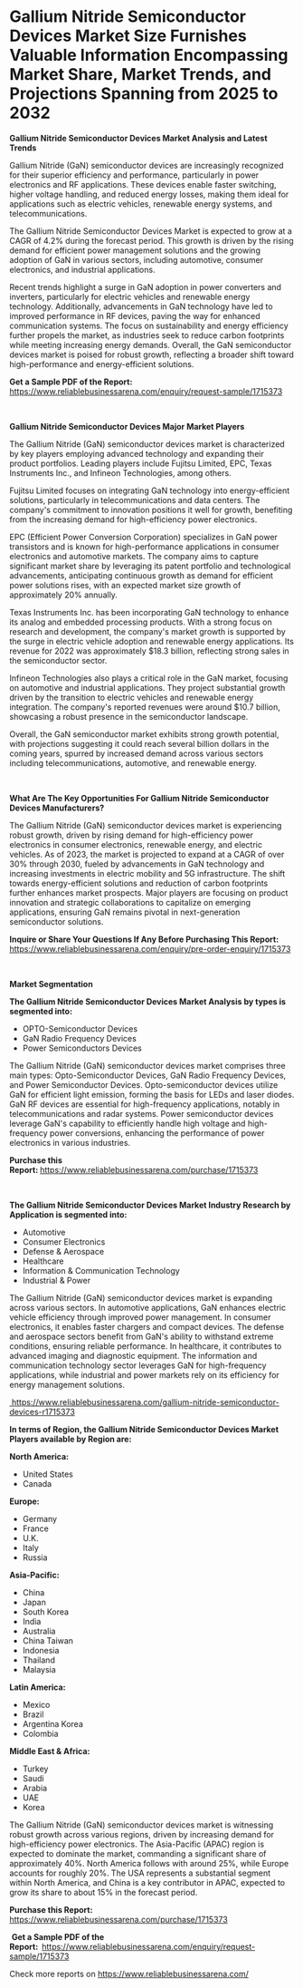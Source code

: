 <p><h1>Gallium Nitride Semiconductor Devices Market Size Furnishes Valuable Information Encompassing Market Share, Market Trends, and Projections Spanning from 2025 to 2032</h1></p><p><strong>Gallium Nitride Semiconductor Devices Market Analysis and Latest Trends</strong></p>
<p><p>Gallium Nitride (GaN) semiconductor devices are increasingly recognized for their superior efficiency and performance, particularly in power electronics and RF applications. These devices enable faster switching, higher voltage handling, and reduced energy losses, making them ideal for applications such as electric vehicles, renewable energy systems, and telecommunications.</p><p>The Gallium Nitride Semiconductor Devices Market is expected to grow at a CAGR of 4.2% during the forecast period. This growth is driven by the rising demand for efficient power management solutions and the growing adoption of GaN in various sectors, including automotive, consumer electronics, and industrial applications. </p><p>Recent trends highlight a surge in GaN adoption in power converters and inverters, particularly for electric vehicles and renewable energy technology. Additionally, advancements in GaN technology have led to improved performance in RF devices, paving the way for enhanced communication systems. The focus on sustainability and energy efficiency further propels the market, as industries seek to reduce carbon footprints while meeting increasing energy demands. Overall, the GaN semiconductor devices market is poised for robust growth, reflecting a broader shift toward high-performance and energy-efficient solutions.</p></p>
<p><strong>Get a Sample PDF of the Report:&nbsp;</strong> <a href="https://www.reliablebusinessarena.com/enquiry/request-sample/1715373?utm_campaign=1909&utm_medium=2&utm_source=Github&utm_content=ia&utm_term=12012025&utm_id=gallium-nitride-semiconductor-devices">https://www.reliablebusinessarena.com/enquiry/request-sample/1715373</a></p>
<p>&nbsp;</p>
<p><strong>Gallium Nitride Semiconductor Devices Major Market Players</strong></p>
<p><p>The Gallium Nitride (GaN) semiconductor devices market is characterized by key players employing advanced technology and expanding their product portfolios. Leading players include Fujitsu Limited, EPC, Texas Instruments Inc., and Infineon Technologies, among others.</p><p>Fujitsu Limited focuses on integrating GaN technology into energy-efficient solutions, particularly in telecommunications and data centers. The company's commitment to innovation positions it well for growth, benefiting from the increasing demand for high-efficiency power electronics.</p><p>EPC (Efficient Power Conversion Corporation) specializes in GaN power transistors and is known for high-performance applications in consumer electronics and automotive markets. The company aims to capture significant market share by leveraging its patent portfolio and technological advancements, anticipating continuous growth as demand for efficient power solutions rises, with an expected market size growth of approximately 20% annually.</p><p>Texas Instruments Inc. has been incorporating GaN technology to enhance its analog and embedded processing products. With a strong focus on research and development, the company's market growth is supported by the surge in electric vehicle adoption and renewable energy applications. Its revenue for 2022 was approximately $18.3 billion, reflecting strong sales in the semiconductor sector.</p><p>Infineon Technologies also plays a critical role in the GaN market, focusing on automotive and industrial applications. They project substantial growth driven by the transition to electric vehicles and renewable energy integration. The company's reported revenues were around $10.7 billion, showcasing a robust presence in the semiconductor landscape.</p><p>Overall, the GaN semiconductor market exhibits strong growth potential, with projections suggesting it could reach several billion dollars in the coming years, spurred by increased demand across various sectors including telecommunications, automotive, and renewable energy.</p></p>
<p>&nbsp;</p>
<p><strong>What Are The Key Opportunities For Gallium Nitride Semiconductor Devices Manufacturers?</strong></p>
<p><p>The Gallium Nitride (GaN) semiconductor devices market is experiencing robust growth, driven by rising demand for high-efficiency power electronics in consumer electronics, renewable energy, and electric vehicles. As of 2023, the market is projected to expand at a CAGR of over 30% through 2030, fueled by advancements in GaN technology and increasing investments in electric mobility and 5G infrastructure. The shift towards energy-efficient solutions and reduction of carbon footprints further enhances market prospects. Major players are focusing on product innovation and strategic collaborations to capitalize on emerging applications, ensuring GaN remains pivotal in next-generation semiconductor solutions.</p></p>
<p><strong>Inquire or Share Your Questions If Any Before Purchasing This Report:</strong> <a href="https://www.reliablebusinessarena.com/enquiry/pre-order-enquiry/1715373?utm_campaign=1909&utm_medium=2&utm_source=Github&utm_content=ia&utm_term=12012025&utm_id=gallium-nitride-semiconductor-devices">https://www.reliablebusinessarena.com/enquiry/pre-order-enquiry/1715373</a></p>
<p>&nbsp;</p>
<p><strong>Market Segmentation</strong></p>
<p><strong>The Gallium Nitride Semiconductor Devices Market Analysis by types is segmented into:</strong></p>
<p><ul><li>OPTO-Semiconductor Devices</li><li>GaN Radio Frequency Devices</li><li>Power Semiconductors Devices</li></ul></p>
<p><p>The Gallium Nitride (GaN) semiconductor devices market comprises three main types: Opto-Semiconductor Devices, GaN Radio Frequency Devices, and Power Semiconductor Devices. Opto-semiconductor devices utilize GaN for efficient light emission, forming the basis for LEDs and laser diodes. GaN RF devices are essential for high-frequency applications, notably in telecommunications and radar systems. Power semiconductor devices leverage GaN's capability to efficiently handle high voltage and high-frequency power conversions, enhancing the performance of power electronics in various industries.</p></p>
<p><strong>Purchase this Report:&nbsp;</strong><a href="https://www.reliablebusinessarena.com/purchase/1715373?utm_campaign=1909&utm_medium=2&utm_source=Github&utm_content=ia&utm_term=12012025&utm_id=gallium-nitride-semiconductor-devices">https://www.reliablebusinessarena.com/purchase/1715373</a></p>
<p>&nbsp;</p>
<p><strong>The Gallium Nitride Semiconductor Devices Market Industry Research by Application is segmented into:</strong></p>
<p><ul><li>Automotive</li><li>Consumer Electronics</li><li>Defense & Aerospace</li><li>Healthcare</li><li>Information & Communication Technology</li><li>Industrial & Power</li></ul></p>
<p><p>The Gallium Nitride (GaN) semiconductor devices market is expanding across various sectors. In automotive applications, GaN enhances electric vehicle efficiency through improved power management. In consumer electronics, it enables faster chargers and compact devices. The defense and aerospace sectors benefit from GaN's ability to withstand extreme conditions, ensuring reliable performance. In healthcare, it contributes to advanced imaging and diagnostic equipment. The information and communication technology sector leverages GaN for high-frequency applications, while industrial and power markets rely on its efficiency for energy management solutions.</p></p>
<p><a href="https://www.reliablebusinessarena.com/gallium-nitride-semiconductor-devices-r1715373?utm_campaign=1909&utm_medium=2&utm_source=Github&utm_content=ia&utm_term=12012025&utm_id=gallium-nitride-semiconductor-devices">&nbsp;https://www.reliablebusinessarena.com/gallium-nitride-semiconductor-devices-r1715373</a></p>
<p><strong>In terms of Region, the Gallium Nitride Semiconductor Devices Market Players available by Region are:</strong></p>
<p>
    <p> <strong> North America: </strong>
        <ul>
            <li>United States</li>
            <li>Canada</li>
        </ul>
        </p> 
    <p> <strong> Europe: </strong>
        <ul>
            <li>Germany</li>
            <li>France</li>
            <li>U.K.</li>
            <li>Italy</li>
            <li>Russia</li>
        </ul>
        </p> 
    <p> <strong> Asia-Pacific: </strong>
        <ul>
            <li>China</li>
            <li>Japan</li>
            <li>South Korea</li>
            <li>India</li>
            <li>Australia</li>
            <li>China Taiwan</li>
            <li>Indonesia</li>
            <li>Thailand</li>
            <li>Malaysia</li>
        </ul>
        </p> 
    <p> <strong> Latin America: </strong>
        <ul>
            <li>Mexico</li>
            <li>Brazil</li>
            <li>Argentina Korea</li>
            <li>Colombia</li>
        </ul>
        </p> 
    <p> <strong> Middle East & Africa: </strong>
        <ul>
            <li>Turkey</li>
            <li>Saudi</li>
            <li>Arabia</li>
            <li>UAE</li>
            <li>Korea</li>
        </ul>
    </p>
    </p>
<p><p>The Gallium Nitride (GaN) semiconductor devices market is witnessing robust growth across various regions, driven by increasing demand for high-efficiency power electronics. The Asia-Pacific (APAC) region is expected to dominate the market, commanding a significant share of approximately 40%. North America follows with around 25%, while Europe accounts for roughly 20%. The USA represents a substantial segment within North America, and China is a key contributor in APAC, expected to grow its share to about 15% in the forecast period.</p></p>
<p><strong>Purchase this Report: </strong><a href="https://www.reliablebusinessarena.com/purchase/1715373?utm_campaign=1909&utm_medium=2&utm_source=Github&utm_content=ia&utm_term=12012025&utm_id=gallium-nitride-semiconductor-devices">https://www.reliablebusinessarena.com/purchase/1715373</a></p>
<p>&nbsp;<strong>Get a Sample PDF of the Report:&nbsp;&nbsp;</strong><a href="https://www.reliablebusinessarena.com/enquiry/request-sample/1715373?utm_campaign=1909&utm_medium=2&utm_source=Github&utm_content=ia&utm_term=12012025&utm_id=gallium-nitride-semiconductor-devices">https://www.reliablebusinessarena.com/enquiry/request-sample/1715373</a></p>
<p><strong></strong></p>
<p>Check more reports on <a href="https://www.reliablebusinessarena.com/?utm_campaign=1909&utm_medium=2&utm_source=Github&utm_content=ia&utm_term=12012025&utm_id=gallium-nitride-semiconductor-devices">https://www.reliablebusinessarena.com/</a></p>